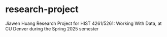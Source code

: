 # research-project
Jiawen Huang
Research Project for HIST 4261/5261: Working With Data, at CU Denver during the Spring 2025 semester
